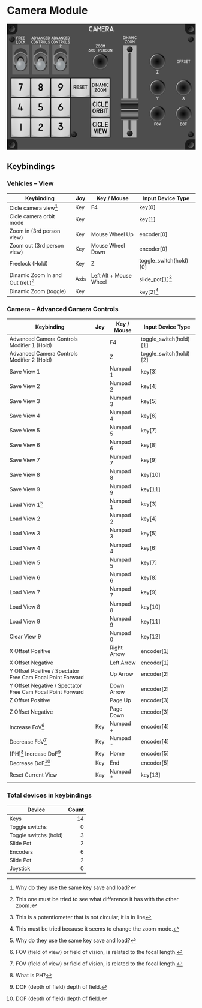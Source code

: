 # Camera Module

![Camara Module](images/CameraModule_180mmWidth.png)

## Keybindings

### Vehicles – View

| Keybinding                         | Joy  | Key / Mouse            | Input Device Type      |
| ---------------------------------- | ---- | ---------------------- | ---------------------- |
| Cicle camera view[^4]              | Key  | F4                     | key[0]                 |
| Cicle camera orbit mode            | Key  |                        | key[1]                 |
| Zoom in (3rd person view)          | Key  | Mouse Wheel Up         | encoder[0]             |
| Zoom out (3rd person view)         | Key  | Mouse Wheel Down       | encoder[0]             |
| Freelock (Hold)                    | Key  | Z                      | toggle_switch(hold)[0] |
| Dinamic Zoom In and Out (rel.)[^2] | Axis | Left Alt + Mouse Wheel | slide_pot[1][^1]       |
| Dinamic Zoom (toggle)              | Key  |                        | key[2][^3]             |

[^1]: This is a potentiometer that is not circular, it is in line
[^2]: This one must be tried to see what difference it has with the other zoom.
[^3]: This must be tried because it seems to change the zoom mode.

### Camera – Advanced Camera Controls

| Keybinding                                                 | Joy | Key / Mouse | Input Device Type      |
| ---------------------------------------------------------- | --- |------------ | ---------------------- |
| Advanced Camera Controls Modifier 1 (Hold)                 |     | F4          | toggle_switch(hold)[1] |
| Advanced Camera Controls Modifier 2 (Hold)                 |     | Z           | toggle_switch(hold)[2] |
| Save View 1                                                |     | Numpad 1    | key[3]                 |
| Save View 2                                                |     | Numpad 2    | key[4]                 |
| Save View 3                                                |     | Numpad 3    | key[5]                 |
| Save View 4                                                |     | Numpad 4    | key[6]                 |
| Save View 5                                                |     | Numpad 5    | key[7]                 |
| Save View 6                                                |     | Numpad 6    | key[8]                 |
| Save View 7                                                |     | Numpad 7    | key[9]                 |
| Save View 8                                                |     | Numpad 8    | key[10]                |
| Save View 9                                                |     | Numpad 9    | key[11]                |
| Load View 1[^4]                                            |     | Numpad 1    | key[3]                 |
| Load View 2                                                |     | Numpad 2    | key[4]                 |
| Load View 3                                                |     | Numpad 3    | key[5]                 |
| Load View 4                                                |     | Numpad 4    | key[6]                 |
| Load View 5                                                |     | Numpad 5    | key[7]                 |
| Load View 6                                                |     | Numpad 6    | key[8]                 |
| Load View 7                                                |     | Numpad 7    | key[9]                 |
| Load View 8                                                |     | Numpad 8    | key[10]                |
| Load View 9                                                |     | Numpad 9    | key[11]                |
| Clear View 9                                               |     | Numpad 0    | key[12]                |
| X Offset Positive                                          |     | Right Arrow | encoder[1]             |
| X Offset Negative                                          |     | Left Arrow  | encoder[1]             |
| Y Offset Positive / Spectator Free Cam Focal Point Forward |     | Up Arrow    | encoder[2]             |
| Y Offset Negative / Spectator Free Cam Focal Point Forward |     | Down Arrow  | encoder[2]             |
| Z Offset Positive                                          |     | Page Up     | encoder[3]             |
| Z Offset Negative                                          |     | Page Down   | encoder[3]             |
| Increase FoV[^5]                                           | Key | Numpad +    | encoder[4]             |
| Decrease FoV[^5]                                           | Key | Numpad -    | encoder[4]             |
| [PH][^7] Increase DoF[^6]                                  | Key | Home        | encoder[5]             |
| Decrease DoF[^6]                                           | Key | End         | encoder[5]             |
| Reset Current View                                         | Kay | Numpad *    | key[13]                |

[^4]: Why do they use the same key save and load?
[^5]: FOV (field of view) or field of vision, is related to the focal length.
[^6]: DOF (depth of field) depth of field.
[^7]: What is PH?

### Total devices in keybindings

| Device                |  Count |
| --------------------- | -----: |
| Keys                  |     14 |
| Toggle switchs        |      0 |
| Toggle switchs (hold) |      3 |
| Slide Pot             |      2 |
| Encoders              |      6 |
| Slide Pot             |      2 |
| Joystick              |      0 |
